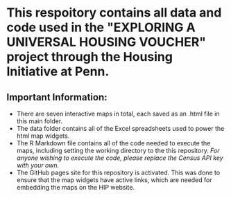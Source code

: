 # This respoitory contains all data and code used in the "EXPLORING A UNIVERSAL HOUSING VOUCHER" project through the Housing Initiative at Penn.
## Important Information:
* There are seven interactive maps in total, each saved as an .html file in this main folder. 
* The data folder contains all of the Excel spreadsheets used to power the html map widgets.
* The R Markdown file contains all of the code needed to execute the maps, including setting the working directory to the this repository. *For anyone wishing to execute the code, please replace the Census API key with your own.*
* The GitHub pages site for this repository is activated. This was done to ensure that the map widgets have active links, which are needed for embedding the maps on the HIP website.
